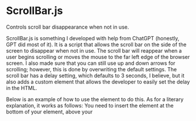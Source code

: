 # ScrollBar.js
Controls scroll bar disappearance when not in use.

ScrollBar.js is something I developed with help from ChatGPT (honestly, GPT did most of it). It is a script that allows the scroll bar on the side of the screen to disappear when not in use. The scroll bar will reappear when a user begins scrolling or moves the mouse to the far left edge of the browser screen. I also made sure that you can still use up and down arrows for scrolling; however, this is done by overwriting the default settings. The scroll bar has a delay setting, which defaults to 3 seconds, I believe, but it also adds a custom element that allows the developer to easily set the delay in the HTML.

Below is an example of how to use the <set-timer> element to do this. As for a literary explanation, it works as follows: You need to insert the <set-timer></set-timer> element at the bottom of your <body> element, above your <script> elements. To change the delay time, you change the sec attribute, <scroll-timer sec="3"></scroll-timer>, which as you can guess, is the number of seconds the scroll bar will remain after an event.

This script will also inject a custom CSS class into the webpage to control the scroll bar, so you need to ensure that you have no other CSS controlling the scroll bar with overflow-y or any other CSS classes with the name .no-scrollbar. The script will also sense if the user is on a mobile device and will not run the scroll bar functions to save processing power when it's not needed.


I hope many will find this script useful in their projects, and I trust I won't be too heavily ridiculed for utilizing ChatGPT's in its development.
```html
<!DOCTYPE html>
<html lang="en">
<head>
    <meta charset="UTF-8">
    <meta name="viewport" content="width=device-width, initial-scale=1.0">
    <title>Example</title>
    
</head>
<body>
    <!-- Your webpage content here -->
    
    <!-- Custom element for setting scroll timer -->
    <scrolltimer sec="5"></scrolltimer>
    <script src="scrollbar_v1_4-29-24.js.js"></script>
</body>
</html>


